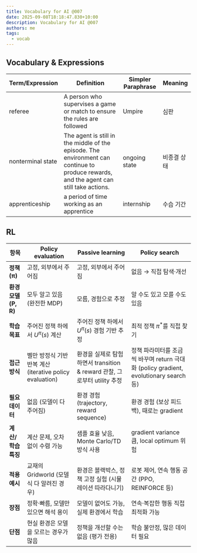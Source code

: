 ```yaml
---
title: Vocabulary for AI @007
date: 2025-09-08T18:18:47.830+10:00
description: Vocabulary for AI @007
authors: me
tags:
  - vocab
---
```


## Vocabulary & Expressions

| Term/Expression | Definition | Simpler Paraphrase | Meaning |
| --- | --- | --- | --- |
| referee | A person who supervises a game or match to ensure the rules are followed | Umpire | 심판 |
| nonterminal state | The agent is still in the middle of the episode. The environment can continue to produce rewards, and the agent can still take actions. | ongoing state | 비종결 상태 |
| apprenticeship | a period of time working as an apprentice | internship | 수습 기간 |

## RL

| 항목 | **Policy evaluation** | **Passive learning**  | **Policy search** |
| --- | --- | --- | --- |
| **정책 (π)** | 고정, 외부에서 주어짐 | 고정, 외부에서 주어짐 | 없음 → 직접 탐색·개선 |
| **환경 모델 (P, R)** | 모두 알고 있음 (완전한 MDP) | 모름, 경험으로 추정 | 알 수도 있고 모를 수도 있음 |
| **학습 목표** | 주어진 정책 하에서 $U^\pi(s)$ 계산 | 주어진 정책 하에서 $U^\pi(s)$ 경험 기반 추정 | 최적 정책 $\pi^*$를 직접 찾기 |
| **접근 방식** | 벨만 방정식 기반 반복 계산 (iterative policy evaluation) | 환경을 실제로 탐험하면서 transition & reward 관찰, 그로부터 utility 추정 | 정책 파라미터를 조금씩 바꾸며 return 극대화 (policy gradient, evolutionary search 등) |
| **필요 데이터** | 없음 (모델이 다 주어짐) | 환경 경험 (trajectory, reward sequence) | 환경 경험 (보상 피드백), 때로는 gradient |
| **계산/학습 특징** | 계산 문제, 오차 없이 수렴 가능 | 샘플 효율 낮음, Monte Carlo/TD 방식 사용 | gradient variance 큼, local optimum 위험 |
| **적용 예시** | 교재의 Gridworld (모델식 다 알려진 경우) | 환경은 블랙박스, 정책 고정 실험 (시뮬레이션 따라다니기) | 로봇 제어, 연속 행동 공간 (PPO, REINFORCE 등) |
| **장점** | 정확·빠름, 모델만 있으면 해석 용이  | 모델이 없어도 가능, 실제 환경에서 학습 | 연속·복잡한 행동 직접 최적화 가능 |
| **단점** | 현실 환경은 모델을 모르는 경우가 많음 | 정책을 개선할 수는 없음 (평가 전용) | 학습 불안정, 많은 데이터 필요 |
